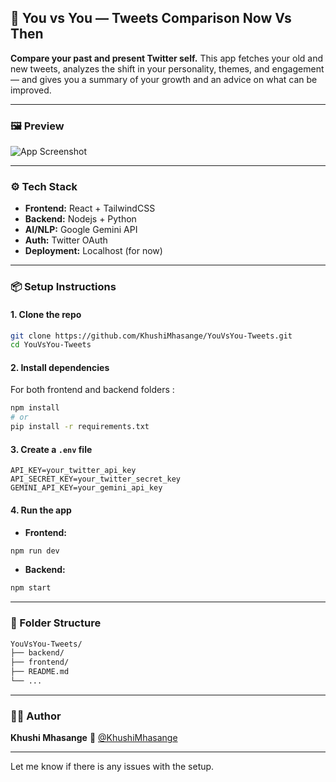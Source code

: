 ## 🧠 You vs You — Tweets Comparison Now Vs Then

**Compare your past and present Twitter self.**
This app fetches your old and new tweets, analyzes the shift in your personality, themes, and engagement — and gives you a summary of your growth and an advice on what can be improved.

---

### 🖼️ Preview
![App Screenshot](.frontend/src/assets/Screenshot.png)


---

### ⚙️ Tech Stack

* **Frontend:** React + TailwindCSS
* **Backend:** Nodejs + Python
* **AI/NLP:** Google Gemini API
* **Auth:** Twitter OAuth
* **Deployment:** Localhost (for now)

---

### 📦 Setup Instructions

#### 1. Clone the repo

```bash
git clone https://github.com/KhushiMhasange/YouVsYou-Tweets.git
cd YouVsYou-Tweets
```

#### 2. Install dependencies

For both frontend and backend folders :

```bash
npm install
# or
pip install -r requirements.txt
```

#### 3. Create a `.env` file

```env
API_KEY=your_twitter_api_key
API_SECRET_KEY=your_twitter_secret_key
GEMINI_API_KEY=your_gemini_api_key
```

#### 4. Run the app

* **Frontend:**

```bash
npm run dev
```

* **Backend:**

```bash
npm start

```

---

### 📁 Folder Structure

```bash
YouVsYou-Tweets/
├── backend/            
├── frontend/                           
├── README.md
└── ...
```

---

### 🙋‍♀️ Author

**Khushi Mhasange**
🔗 [@KhushiMhasange](https://twitter.com/KhushiMhasange)

---

Let me know if there is any issues with the setup.
